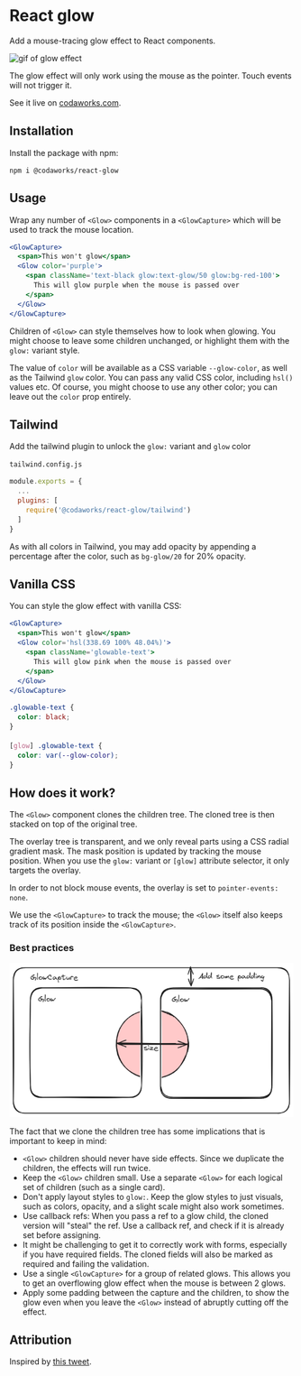# React glow

Add a mouse-tracing glow effect to React components.

![gif of glow effect](./media/glow.gif)

The glow effect will only work using the mouse as the pointer. Touch events will not trigger it.

See it live on [codaworks.com](https://codaworks.com).


## Installation
Install the package with npm:

```shell
npm i @codaworks/react-glow
```

## Usage
Wrap any number of `<Glow>` components in a `<GlowCapture>` which will be used to track the mouse location.


```jsx
<GlowCapture>
  <span>This won't glow</span>
  <Glow color='purple'>
    <span className='text-black glow:text-glow/50 glow:bg-red-100'>
      This will glow purple when the mouse is passed over
    </span>
  </Glow>
</GlowCapture>
```

Children of `<Glow>` can style themselves how to look when glowing. You might choose to leave some children unchanged, or highlight them with the `glow:` variant style.

The value of `color` will be available as a CSS variable `--glow-color`, as well as the Tailwind `glow` color. 
You can pass any valid CSS color, including `hsl()` values etc.
Of course, you might choose to use any other color; you can leave out the `color` prop entirely.


## Tailwind
Add the tailwind plugin to unlock the `glow:` variant and `glow` color

`tailwind.config.js`
```js
module.exports = {
  ...
  plugins: [
    require('@codaworks/react-glow/tailwind')
  ]
}
```

As with all colors in Tailwind, you may add opacity by appending a percentage after the color, such as `bg-glow/20` for 20% opacity.

## Vanilla CSS
You can style the glow effect with vanilla CSS:


```jsx
<GlowCapture>
  <span>This won't glow</span>
  <Glow color='hsl(338.69 100% 48.04%)'>
    <span className='glowable-text'>
      This will glow pink when the mouse is passed over
    </span>
  </Glow>
</GlowCapture>
```

```css
.glowable-text {
  color: black;
}

[glow] .glowable-text {
  color: var(--glow-color);
}
```

## How does it work?

The `<Glow>` component clones the children tree. The cloned tree is then stacked on top of the original tree.

The overlay tree is transparent, and we only reveal parts using a CSS radial gradient mask. The mask position is updated 
by tracking the mouse position.
When you use the `glow:` variant or `[glow]` attribute selector, it only targets the overlay. 

In order to not block mouse events, the overlay is set to `pointer-events: none`.

We use the `<GlowCapture>` to track the mouse; the `<Glow>` itself also keeps track of its position inside the `<GlowCapture>`.

### Best practices 

![diagram](./media/diagram.png)

The fact that we clone the children tree has some implications that is important to keep in mind:

- `<Glow>` children should never have side effects. Since we duplicate the children, the effects will run twice. 
- Keep the `<Glow>` children small. Use a separate `<Glow>` for each logical set of children (such as a single card).
- Don't apply layout styles to `glow:`. Keep the glow styles to just visuals, such as colors, opacity, and a slight scale might also work sometimes.
- Use callback refs: When you pass a ref to a glow child, the cloned version will "steal" the ref. Use a callback ref, and check if it is already set before assigning.
- It might be challenging to get it to correctly work with forms, especially if you have required fields. The cloned fields will also be marked as required and failing the validation.
- Use a single `<GlowCapture>` for a group of related glows. This allows you to get an overflowing glow effect when the mouse is between 2 glows.
- Apply some padding between the capture and the children, to show the glow even when you leave the `<Glow>` instead of abruptly cutting off the effect.


## Attribution
Inspired by [this tweet](https://twitter.com/codepen/status/1696297659663888490).
